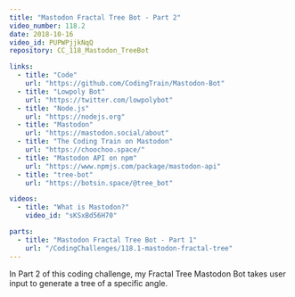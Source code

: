 ```yaml
---
title: "Mastodon Fractal Tree Bot - Part 2"
video_number: 118.2
date: 2018-10-16
video_id: PUPWPjjkNqQ
repository: CC_118_Mastodon_TreeBot

links:
  - title: "Code"
    url: "https://github.com/CodingTrain/Mastodon-Bot"
  - title: "Lowpoly Bot"
    url: "https://twitter.com/lowpolybot"
  - title: "Node.js"
    url: "https://nodejs.org"
  - title: "Mastodon"
    url: "https://mastodon.social/about"
  - title: "The Coding Train on Mastodon"
    url: "https://choochoo.space/"
  - title: "Mastodon API on npm"
    url: "https://www.npmjs.com/package/mastodon-api"
  - title: "tree-bot"
    url: "https://botsin.space/@tree_bot"

videos:
  - title: "What is Mastodon?"
    video_id: "sKSxBd56H70"

parts:
  - title: "Mastodon Fractal Tree Bot - Part 1"
    url: "/CodingChallenges/118.1-mastodon-fractal-tree"
---
```


In Part 2 of this coding challenge, my Fractal Tree Mastodon Bot takes user input to generate a tree of a specific angle.
